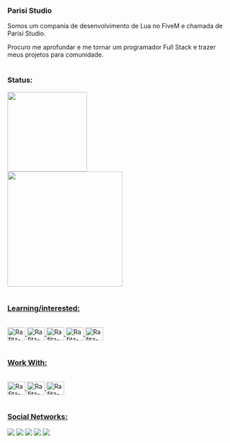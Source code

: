 ### Parisi Studio

Somos um compania de desenvolvimento de Lua no FiveM e chamada de Parisi Studio.
    
Procuro me aprofundar e me tornar um programador Full Stack e trazer meus projetos para comunidade.

#
### Status:

 <div>
  <a href="https://github.com/parisistudio">
  <img height="180em" src="https://github-readme-stats.vercel.app/api?username=parisistudio&show_icons=true&theme=dark&include_all_commits=true&count_private=true"/> <br>
  <img height="260em" src="https://github-readme-stats.vercel.app/api/top-langs/?username=rafitz&&langs_count=7&theme=dark"/>
</div>

#
### Learning/interested:

<div style="display: inline_block"><br>
  <img align="center" alt="Rafitz-js" height="30" width="40" src="https://cdn.discordapp.com/attachments/885838000423063572/888226866941550642/javascript-original.svg">
  <img align="center" alt="Rafitz-php" height="30" width="40" src="https://cdn.discordapp.com/attachments/885838000423063572/888227665893556224/php-plain.svg">
  <img align="center" alt="Rafitz-react" height="30" width="40" src="https://cdn.discordapp.com/attachments/885838000423063572/888228399582162944/react-original.svg">
  <img align="center" alt="Rafitz-python" height="30" width="40" src="https://cdn.discordapp.com/attachments/885838000423063572/888228739555676221/python-original.svg">
  <img align="center" alt="Rafitz-vuejs" height="30" width="40" src="https://cdn.discordapp.com/attachments/885838000423063572/888229304666837064/vuejs-original.svg">
</div>

#
### Work With:

<div style="display: inline_block"><br>
  <img align="center" alt="Rafitz-Lua" height="30" width="40" src="https://cdn.discordapp.com/attachments/783052680204517458/882948261244194857/lua-plain-wordmark.svg">
  <img align="center" alt="Rafitz-css" height="30" width="40" src="https://cdn.discordapp.com/attachments/885838000423063572/888226188559024169/css3-original.svg">
  <img align="center" alt="Rafitz-html" height="30" width="40" src="https://cdn.discordapp.com/attachments/885838000423063572/888226390418264084/html5-original.svg">
</div>

#
### Social Networks:

<div> 
  <a href="https://www.youtube.com/" target="_blank"><img src="https://img.shields.io/badge/YouTube-FF0000?style=for-the-badge&logo=youtube&logoColor=white" target="_blank"></a>
  <a href="https://instagram.com/" target="_blank"><img src="https://img.shields.io/badge/-Instagram-%23E4405F?style=for-the-badge&logo=instagram&logoColor=white" target="_blank"></a>
 	<a href="https://www.twitch.tv/" target="_blank"><img src="https://img.shields.io/badge/Twitch-9146FF?style=for-the-badge&logo=twitch&logoColor=white" target="_blank"></a>
 <a href="https://discord.gg/" target="_blank"><img src="https://img.shields.io/badge/Discord-7289DA?style=for-the-badge&logo=discord&logoColor=white" target="_blank"></a> 
  <a href = "mailto:parisi.stumble@gmail.com"><img src="https://img.shields.io/badge/-Gmail-%23333?style=for-the-badge&logo=gmail&logoColor=white" target="_blank"></a>
</div>
